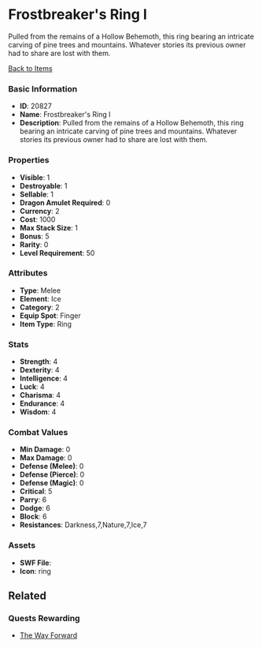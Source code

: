 # Frostbreaker's Ring I

Pulled from the remains of a Hollow Behemoth, this ring bearing an intricate carving of pine trees and mountains. Whatever stories its previous owner had to share are lost with them.

[Back to Items](../items.md)

### Basic Information

- **ID**: 20827
- **Name**: Frostbreaker&#039;s Ring I
- **Description**: Pulled from the remains of a Hollow Behemoth, this ring bearing an intricate carving of pine trees and mountains. Whatever stories its previous owner had to share are lost with them.

### Properties

- **Visible**: 1
- **Destroyable**: 1
- **Sellable**: 1
- **Dragon Amulet Required**: 0
- **Currency**: 2
- **Cost**: 1000
- **Max Stack Size**: 1
- **Bonus**: 5
- **Rarity**: 0
- **Level Requirement**: 50

### Attributes

- **Type**: Melee
- **Element**: Ice
- **Category**: 2
- **Equip Spot**: Finger
- **Item Type**: Ring

### Stats

- **Strength**: 4
- **Dexterity**: 4
- **Intelligence**: 4
- **Luck**: 4
- **Charisma**: 4
- **Endurance**: 4
- **Wisdom**: 4

### Combat Values

- **Min Damage**: 0
- **Max Damage**: 0
- **Defense (Melee)**: 0
- **Defense (Pierce)**: 0
- **Defense (Magic)**: 0
- **Critical**: 5
- **Parry**: 6
- **Dodge**: 6
- **Block**: 6
- **Resistances**: Darkness,7,Nature,7,Ice,7

### Assets

- **SWF File**: 
- **Icon**: ring

## Related

### Quests Rewarding

- [The Way Forward](../quests/1934-the-way-forward.md)

